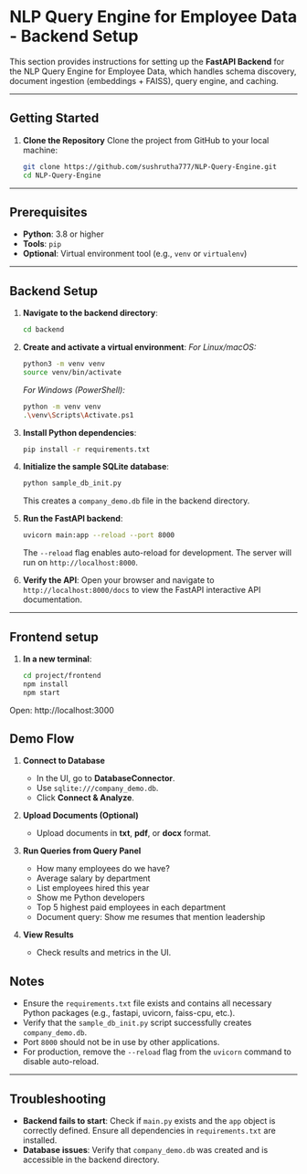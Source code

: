 # NLP Query Engine for Employee Data - Backend Setup

This section provides instructions for setting up the **FastAPI Backend** for the NLP Query Engine for Employee Data, which handles schema discovery, document ingestion (embeddings + FAISS), query engine, and caching.

---

## Getting Started

1.  **Clone the Repository** Clone the project from GitHub to your local machine:
    ```bash
    git clone https://github.com/sushrutha777/NLP-Query-Engine.git
    cd NLP-Query-Engine
    ```

---

## Prerequisites
- **Python**: 3.8 or higher
- **Tools**: `pip`
- **Optional**: Virtual environment tool (e.g., `venv` or `virtualenv`)

---

## Backend Setup
1.  **Navigate to the backend directory**:
    ```bash
    cd backend
    ```
2.  **Create and activate a virtual environment**:
    *For Linux/macOS:*
    ```bash
    python3 -m venv venv
    source venv/bin/activate
    ```
    *For Windows (PowerShell):*
    ```bash
    python -m venv venv
    .\venv\Scripts\Activate.ps1
    ```
4.  **Install Python dependencies**:
    ```bash
    pip install -r requirements.txt
    ```
5.  **Initialize the sample SQLite database**:
    ```bash
    python sample_db_init.py
    ```
    This creates a `company_demo.db` file in the backend directory.

6.  **Run the FastAPI backend**:
    ```bash
    uvicorn main:app --reload --port 8000
    ```
    The `--reload` flag enables auto-reload for development. The server will run on `http://localhost:8000`.

7.  **Verify the API**:
    Open your browser and navigate to `http://localhost:8000/docs` to view the FastAPI interactive API documentation.

---

## Frontend setup

1. **In a new terminal**:
    ```bash
    cd project/frontend
    npm install
    npm start

    ```


Open: http://localhost:3000

## Demo Flow

1. **Connect to Database**
   - In the UI, go to **DatabaseConnector**.
   - Use `sqlite:///company_demo.db`.
   - Click **Connect & Analyze**.

2. **Upload Documents (Optional)**
   - Upload documents in **txt**, **pdf**, or **docx** format.

3. **Run Queries from Query Panel**
   - How many employees do we have?
   - Average salary by department
   - List employees hired this year
   - Show me Python developers
   - Top 5 highest paid employees in each department
   - Document query: Show me resumes that mention leadership

4. **View Results**
   - Check results and metrics in the UI.


## Notes
- Ensure the `requirements.txt` file exists and contains all necessary Python packages (e.g., fastapi, uvicorn, faiss-cpu, etc.).
- Verify that the `sample_db_init.py` script successfully creates `company_demo.db`.
- Port `8000` should not be in use by other applications.
- For production, remove the `--reload` flag from the `uvicorn` command to disable auto-reload.

---

## Troubleshooting
- **Backend fails to start**: Check if `main.py` exists and the `app` object is correctly defined. Ensure all dependencies in `requirements.txt` are installed.
- **Database issues**: Verify that `company_demo.db` was created and is accessible in the backend directory.
